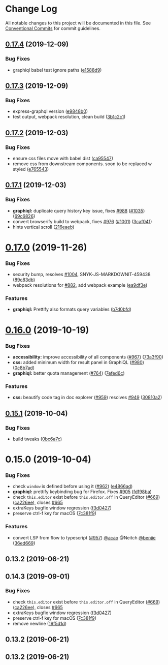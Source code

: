 # Change Log

All notable changes to this project will be documented in this file.
See [Conventional Commits](https://conventionalcommits.org) for commit guidelines.

## [0.17.4](https://github.com/graphql/graphiql/compare/graphiql@0.17.3...graphiql@0.17.4) (2019-12-09)


### Bug Fixes

* graphiql babel test ignore paths ([e1588d9](https://github.com/graphql/graphiql/commit/e1588d9))





## [0.17.3](https://github.com/graphql/graphiql/compare/graphiql@0.17.2...graphiql@0.17.3) (2019-12-09)


### Bug Fixes

* express-graphql version ([e9848b0](https://github.com/graphql/graphiql/commit/e9848b0))
* test output, webpack resolution, clean build ([3b1c2c1](https://github.com/graphql/graphiql/commit/3b1c2c1))





## [0.17.2](https://github.com/graphql/graphiql/compare/graphiql@0.17.1...graphiql@0.17.2) (2019-12-03)


### Bug Fixes

* ensure css files move with babel dist ([ca95547](https://github.com/graphql/graphiql/commit/ca95547))
* remove css from downstream components. soon to be replaced w styled ([e765543](https://github.com/graphql/graphiql/commit/e765543))





## [0.17.1](https://github.com/graphql/graphiql/compare/graphiql@0.17.0...graphiql@0.17.1) (2019-12-03)


### Bug Fixes

* **graphiql:** duplicate query history key issue, fixes [#988](https://github.com/graphql/graphiql/issues/988) ([#1035](https://github.com/graphql/graphiql/issues/1035)) ([69c6826](https://github.com/graphql/graphiql/commit/69c6826))
* convert browserify build to webpack, fixes [#976](https://github.com/graphql/graphiql/issues/976) ([#1001](https://github.com/graphql/graphiql/issues/1001)) ([3caf041](https://github.com/graphql/graphiql/commit/3caf041))
* hints vertical scroll ([216eaeb](https://github.com/graphql/graphiql/commit/216eaeb))





# [0.17.0](https://github.com/graphql/graphiql/compare/graphiql@0.16.0...graphiql@0.17.0) (2019-11-26)


### Bug Fixes

* security bump, resolves [#1004](https://github.com/graphql/graphiql/issues/1004), SNYK-JS-MARKDOWNIT-459438 ([89c83db](https://github.com/graphql/graphiql/commit/89c83db))
* webpack resolutions for [#882](https://github.com/graphql/graphiql/issues/882), add webpack example ([ea9df3e](https://github.com/graphql/graphiql/commit/ea9df3e))


### Features

* **graphiql:** Prettify also formats query variables ([b7d0bfd](https://github.com/graphql/graphiql/commit/b7d0bfd))





# [0.16.0](https://github.com/graphql/graphiql/compare/graphiql@0.15.1...graphiql@0.16.0) (2019-10-19)


### Bug Fixes

* **accessibility:** improve accessibility of all components ([#967](https://github.com/graphql/graphiql/issues/967)) ([73a3f90](https://github.com/graphql/graphiql/commit/73a3f90))
* **css:** added minimum width for result panel in GraphiQL ([#980](https://github.com/graphql/graphiql/issues/980)) ([0c8b7ad](https://github.com/graphql/graphiql/commit/0c8b7ad))
* **graphiql:** better quota management ([#764](https://github.com/graphql/graphiql/issues/764)) ([7efed6c](https://github.com/graphql/graphiql/commit/7efed6c))


### Features

* **css:** beautify code tag in doc explorer ([#959](https://github.com/graphql/graphiql/issues/959)) resolves [#949](https://github.com/graphql/graphiql/issues/949) ([30810a2](https://github.com/graphql/graphiql/commit/30810a2))





## [0.15.1](https://github.com/graphql/graphiql/compare/graphiql@0.15.0...graphiql@0.15.1) (2019-10-04)


### Bug Fixes

* build tweaks ([0bc6a7c](https://github.com/graphql/graphiql/commit/0bc6a7c))





# 0.15.0 (2019-10-04)


### Bug Fixes

* check `window` is defined before using it ([#962](https://github.com/graphql/graphiql/issues/962)) ([e4866ad](https://github.com/graphql/graphiql/commit/e4866ad))
* **graphiql:** prettify keybinding bug for Firefox. Fixes [#905](https://github.com/graphql/graphiql/issues/905) ([fdf98ba](https://github.com/graphql/graphiql/commit/fdf98ba))
* check `this.editor` exist before `this.editor.off` in QueryEditor ([#669](https://github.com/graphql/graphiql/issues/669)) ([ca226ee](https://github.com/graphql/graphiql/commit/ca226ee)), closes [#665](https://github.com/graphql/graphiql/issues/665)
* extraKeys bugfix window regression ([f3d0427](https://github.com/graphql/graphiql/commit/f3d0427))
* preserve ctrl-f key for macOS ([7c381f9](https://github.com/graphql/graphiql/commit/7c381f9))


### Features

* convert LSP from flow to typescript ([#957](https://github.com/graphql/graphiql/issues/957)) [@acao](https://github.com/acao) @Neitch [@benjie](https://github.com/benjie) ([36ed669](https://github.com/graphql/graphiql/commit/36ed669))



## 0.13.2 (2019-06-21)





## 0.14.3 (2019-09-01)


### Bug Fixes

* check `this.editor` exist before `this.editor.off` in QueryEditor ([#669](https://github.com/graphql/graphiql/issues/669)) ([ca226ee](https://github.com/graphql/graphiql/commit/ca226ee)), closes [#665](https://github.com/graphql/graphiql/issues/665)
* extraKeys bugfix window regression ([f3d0427](https://github.com/graphql/graphiql/commit/f3d0427))
* preserve ctrl-f key for macOS ([7c381f9](https://github.com/graphql/graphiql/commit/7c381f9))
* remove newline ([19f5d1d](https://github.com/graphql/graphiql/commit/19f5d1d))



## 0.13.2 (2019-06-21)





## 0.13.2 (2019-06-21)

